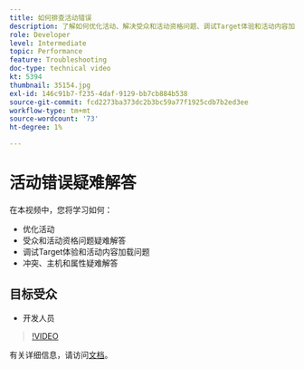 ```yaml
---
title: 如何排查活动错误
description: 了解如何优化活动、解决受众和活动资格问题、调试Target体验和活动内容加载问题，以及解决冲突、主机和属性问题。
role: Developer
level: Intermediate
topic: Performance
feature: Troubleshooting
doc-type: technical video
kt: 5394
thumbnail: 35154.jpg
exl-id: 146c91b7-f235-4daf-9129-bb7cb884b538
source-git-commit: fcd2273ba373dc2b3bc59a77f1925cdb7b2ed3ee
workflow-type: tm+mt
source-wordcount: '73'
ht-degree: 1%

---
```


# 活动错误疑难解答

在本视频中，您将学习如何：

* 优化活动
* 受众和活动资格问题疑难解答
* 调试Target体验和活动内容加载问题
* 冲突、主机和属性疑难解答

## 目标受众

* 开发人员

>[!VIDEO](https://video.tv.adobe.com/v/35154/?quality=12)

有关详细信息，请访问[文档](https://experienceleague.adobe.com/docs/target/using/troubleshoot/troubleshooting-target.html?lang=en)。
